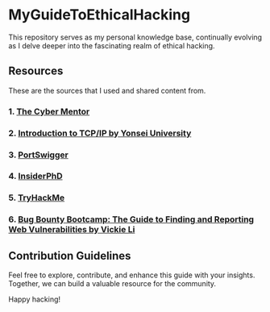 # MyGuideToEthicalHacking

This repository serves as my personal knowledge base, continually evolving as I delve deeper into the fascinating realm of ethical hacking.

## Resources

These are the sources that I used and shared content from.

### 1. [The Cyber Mentor](https://www.youtube.com/@TCMSecurityAcademy)

### 2. [Introduction to TCP/IP by Yonsei University](https://www.coursera.org/learn/tcpip)

### 3. [PortSwigger](https://portswigger.net/)

### 4. [InsiderPhD](https://www.youtube.com/c/InsiderPhD)

### 5. [TryHackMe](https://tryhackme.com/)

### 6. [Bug Bounty Bootcamp: The Guide to Finding and Reporting Web Vulnerabilities by Vickie Li ](https://www.oreilly.com/library/view/bug-bounty-bootcamp/9781098129088/)

## Contribution Guidelines

Feel free to explore, contribute, and enhance this guide with your insights. Together, we can build a valuable resource for the community.

Happy hacking!
